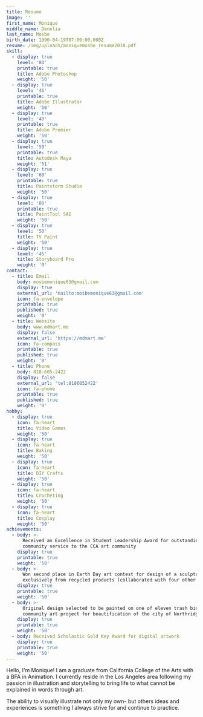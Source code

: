 ```yaml
---
title: Resume
image: ''
first_name: Monique
middle_name: Denelia
last_name: Mosbe
birth_date: 1996-04-19T07:00:00.000Z
resume: /img/uploads/moniquemosbe_resume2018.pdf
skill:
  - display: true
    level: '80'
    printable: true
    title: Adobe Photoshop
    weight: '50'
  - display: true
    level: '45'
    printable: true
    title: Adobe Illustrator
    weight: '50'
  - display: true
    level: '40'
    printable: true
    title: Adobe Premier
    weight: '50'
  - display: true
    level: '50'
    printable: true
    title: Autodesk Maya
    weight: '51'
  - display: true
    level: '60'
    printable: true
    title: Paintstorm Studio
    weight: '50'
  - display: true
    level: '80'
    printable: true
    title: PaintTool SAI
    weight: '50'
  - display: true
    level: '50'
    title: TV Paint
    weight: '50'
  - display: true
    level: '45'
    title: Storyboard Pro
    weight: '0'
contact:
  - title: Email
    body: mosbemonique63@gmail.com
    display: true
    external_url: 'mailto:mosbemonique63@gmail.com'
    icon: fa-envelope
    printable: true
    published: true
    weight: '0'
  - title: Website
    body: www.mdmart.me
    display: false
    external_url: 'https://mdmart.me'
    icon: fa-compass
    printable: true
    published: true
    weight: '0'
  - title: Phone
    body: 818-605-2422
    display: false
    external_url: 'tel:8186052422'
    icon: fa-phone
    printable: true
    published: true
    weight: '0'
hobby:
  - display: true
    icon: fa-heart
    title: Video Games
    weight: '50'
  - display: true
    icon: fa-heart
    title: Baking
    weight: '50'
  - display: true
    icon: fa-heart
    title: DIY Crafts
    weight: '50'
  - display: true
    icon: fa-heart
    title: Crocheting
    weight: '50'
  - display: true
    icon: fa-heart
    title: Cosplay
    weight: '50'
achievements:
  - body: >-
      Received an Excellence in Student Leadership Award for outstanding
      community service to the CCA art community
    display: true
    printable: true
    weight: '50'
  - body: >-
      Won second place in Earth Day art contest for design of a sculpture made
      exclusively from recycled products (collaborated with four other artists)
    display: true
    printable: true
    weight: '50'
  - body: >-
      Original design selected to be painted on one of eleven trash bins as a
      community art project for beautification of the city of Northridge, CA
    display: true
    printable: true
    weight: '50'
  - body: Received Scholastic Gold Key Award for digital artwork
    display: true
    printable: true
    weight: '50'
---
```

Hello, I'm Monique! I am a graduate from California College of the Arts with a BFA in Animation. I currently reside in the Los Angeles area following my passion in illustration and storytelling to bring life to what cannot be explained in words through art.

The ability to visually illustrate not only my own- but others ideas and experiences is something I always strive for and continue to practice.
